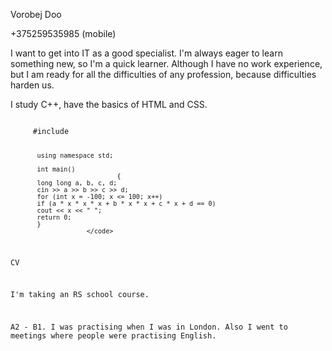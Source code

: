   <p>Vorobej Doo</p> 
  
  <p>+375259535985 (mobile)</p>
  
  <p>I want to get into IT as a good specialist. I'm always eager to learn something new, so I'm a quick learner. Although I have no work experience, but I am ready for all the difficulties of any profession, because difficulties harden us.</p>
  
  <p>I study C++, have the basics of HTML and CSS.</p>
  
  <code>
     #include <iostream>
 
           using namespace std;
                                 
           int main()
                                {
           long long a, b, c, d;
           cin >> a >> b >> c >> d;
           for (int x = -100; x <= 100; x++)
           if (a * x * x * x + b * x * x + c * x + d == 0)
           cout << x << " ";
           return 0;
           }
                        </code>
  CV
  
  I'm taking an RS school course.
  
  A2 - B1. I was practising when I was in London. Also I went to meetings where people were practising English.
